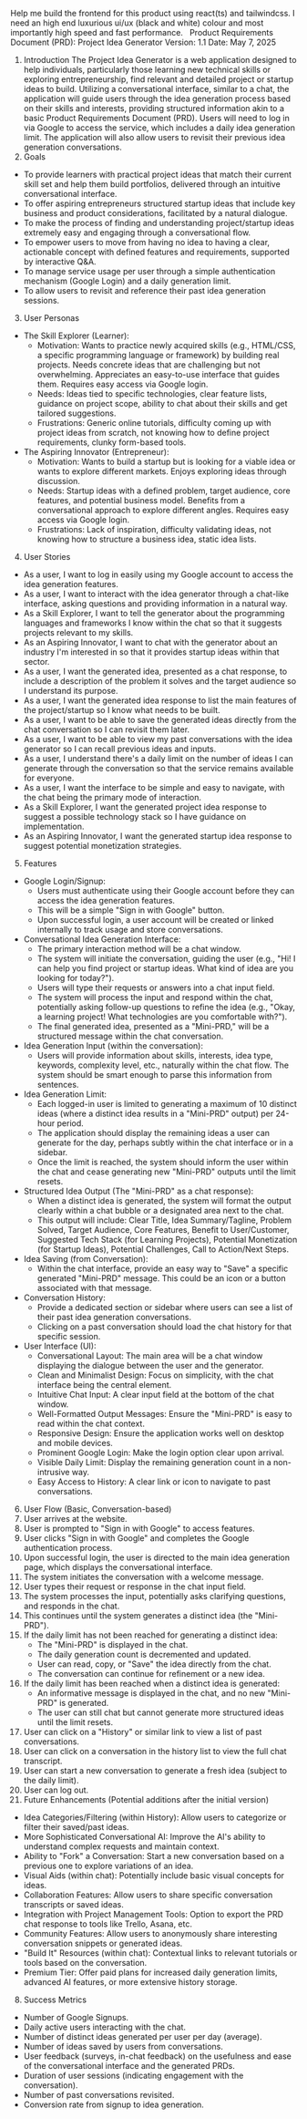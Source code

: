 
Help me build the frontend for this product using react(ts) and tailwindcss. I need an high end luxurious ui/ux (black and white) colour and most importantly high speed and fast performance.   Product Requirements Document (PRD): Project Idea Generator
Version: 1.1
Date: May 7, 2025
1. Introduction
The Project Idea Generator is a web application designed to help individuals, particularly those learning new technical skills or exploring entrepreneurship, find relevant and detailed project or startup ideas to build. Utilizing a conversational interface, similar to a chat, the application will guide users through the idea generation process based on their skills and interests, providing structured information akin to a basic Product Requirements Document (PRD). Users will need to log in via Google to access the service, which includes a daily idea generation limit. The application will also allow users to revisit their previous idea generation conversations.
2. Goals
* To provide learners with practical project ideas that match their current skill set and help them build portfolios, delivered through an intuitive conversational interface.
* To offer aspiring entrepreneurs structured startup ideas that include key business and product considerations, facilitated by a natural dialogue.
* To make the process of finding and understanding project/startup ideas extremely easy and engaging through a conversational flow.
* To empower users to move from having no idea to having a clear, actionable concept with defined features and requirements, supported by interactive Q&A.
* To manage service usage per user through a simple authentication mechanism (Google Login) and a daily generation limit.
* To allow users to revisit and reference their past idea generation sessions.
3. User Personas
* The Skill Explorer (Learner):
    * Motivation: Wants to practice newly acquired skills (e.g., HTML/CSS, a specific programming language or framework) by building real projects. Needs concrete ideas that are challenging but not overwhelming. Appreciates an easy-to-use interface that guides them. Requires easy access via Google login.
    * Needs: Ideas tied to specific technologies, clear feature lists, guidance on project scope, ability to chat about their skills and get tailored suggestions.
    * Frustrations: Generic online tutorials, difficulty coming up with project ideas from scratch, not knowing how to define project requirements, clunky form-based tools.
* The Aspiring Innovator (Entrepreneur):
    * Motivation: Wants to build a startup but is looking for a viable idea or wants to explore different markets. Enjoys exploring ideas through discussion.
    * Needs: Startup ideas with a defined problem, target audience, core features, and potential business model. Benefits from a conversational approach to explore different angles. Requires easy access via Google login.
    * Frustrations: Lack of inspiration, difficulty validating ideas, not knowing how to structure a business idea, static idea lists.
4. User Stories
* As a user, I want to log in easily using my Google account to access the idea generation features.
* As a user, I want to interact with the idea generator through a chat-like interface, asking questions and providing information in a natural way.
* As a Skill Explorer, I want to tell the generator about the programming languages and frameworks I know within the chat so that it suggests projects relevant to my skills.
* As an Aspiring Innovator, I want to chat with the generator about an industry I'm interested in so that it provides startup ideas within that sector.
* As a user, I want the generated idea, presented as a chat response, to include a description of the problem it solves and the target audience so I understand its purpose.
* As a user, I want the generated idea response to list the main features of the project/startup so I know what needs to be built.
* As a user, I want to be able to save the generated ideas directly from the chat conversation so I can revisit them later.
* As a user, I want to be able to view my past conversations with the idea generator so I can recall previous ideas and inputs.
* As a user, I understand there's a daily limit on the number of ideas I can generate through the conversation so that the service remains available for everyone.
* As a user, I want the interface to be simple and easy to navigate, with the chat being the primary mode of interaction.
* As a Skill Explorer, I want the generated project idea response to suggest a possible technology stack so I have guidance on implementation.
* As an Aspiring Innovator, I want the generated startup idea response to suggest potential monetization strategies.
5. Features
* Google Login/Signup:
    * Users must authenticate using their Google account before they can access the idea generation features.
    * This will be a simple "Sign in with Google" button.
    * Upon successful login, a user account will be created or linked internally to track usage and store conversations.
* Conversational Idea Generation Interface:
    * The primary interaction method will be a chat window.
    * The system will initiate the conversation, guiding the user (e.g., "Hi! I can help you find project or startup ideas. What kind of idea are you looking for today?").
    * Users will type their requests or answers into a chat input field.
    * The system will process the input and respond within the chat, potentially asking follow-up questions to refine the idea (e.g., "Okay, a learning project! What technologies are you comfortable with?").
    * The final generated idea, presented as a "Mini-PRD," will be a structured message within the chat conversation.
* Idea Generation Input (within the conversation):
    * Users will provide information about skills, interests, idea type, keywords, complexity level, etc., naturally within the chat flow. The system should be smart enough to parse this information from sentences.
* Idea Generation Limit:
    * Each logged-in user is limited to generating a maximum of 10 distinct ideas (where a distinct idea results in a "Mini-PRD" output) per 24-hour period.
    * The application should display the remaining ideas a user can generate for the day, perhaps subtly within the chat interface or in a sidebar.
    * Once the limit is reached, the system should inform the user within the chat and cease generating new "Mini-PRD" outputs until the limit resets.
* Structured Idea Output (The "Mini-PRD" as a chat response):
    * When a distinct idea is generated, the system will format the output clearly within a chat bubble or a designated area next to the chat.
    * This output will include: Clear Title, Idea Summary/Tagline, Problem Solved, Target Audience, Core Features, Benefit to User/Customer, Suggested Tech Stack (for Learning Projects), Potential Monetization (for Startup Ideas), Potential Challenges, Call to Action/Next Steps.
* Idea Saving (from Conversation):
    * Within the chat interface, provide an easy way to "Save" a specific generated "Mini-PRD" message. This could be an icon or a button associated with that message.
* Conversation History:
    * Provide a dedicated section or sidebar where users can see a list of their past idea generation conversations.
    * Clicking on a past conversation should load the chat history for that specific session.
* User Interface (UI):
    * Conversational Layout: The main area will be a chat window displaying the dialogue between the user and the generator.
    * Clean and Minimalist Design: Focus on simplicity, with the chat interface being the central element.
    * Intuitive Chat Input: A clear input field at the bottom of the chat window.
    * Well-Formatted Output Messages: Ensure the "Mini-PRD" is easy to read within the chat context.
    * Responsive Design: Ensure the application works well on desktop and mobile devices.
    * Prominent Google Login: Make the login option clear upon arrival.
    * Visible Daily Limit: Display the remaining generation count in a non-intrusive way.
    * Easy Access to History: A clear link or icon to navigate to past conversations.
6. User Flow (Basic, Conversation-based)
1. User arrives at the website.
2. User is prompted to "Sign in with Google" to access features.
3. User clicks "Sign in with Google" and completes the Google authentication process.
4. Upon successful login, the user is directed to the main idea generation page, which displays the conversational interface.
5. The system initiates the conversation with a welcome message.
6. User types their request or response in the chat input field.
7. The system processes the input, potentially asks clarifying questions, and responds in the chat.
8. This continues until the system generates a distinct idea (the "Mini-PRD").
9. If the daily limit has not been reached for generating a distinct idea:
    * The "Mini-PRD" is displayed in the chat.
    * The daily generation count is decremented and updated.
    * User can read, copy, or "Save" the idea directly from the chat.
    * The conversation can continue for refinement or a new idea.
10. If the daily limit has been reached when a distinct idea is generated:
    * An informative message is displayed in the chat, and no new "Mini-PRD" is generated.
    * The user can still chat but cannot generate more structured ideas until the limit resets.
11. User can click on a "History" or similar link to view a list of past conversations.
12. User can click on a conversation in the history list to view the full chat transcript.
13. User can start a new conversation to generate a fresh idea (subject to the daily limit).
14. User can log out.
7. Future Enhancements (Potential additions after the initial version)
* Idea Categories/Filtering (within History): Allow users to categorize or filter their saved/past ideas.
* More Sophisticated Conversational AI: Improve the AI's ability to understand complex requests and maintain context.
* Ability to "Fork" a Conversation: Start a new conversation based on a previous one to explore variations of an idea.
* Visual Aids (within chat): Potentially include basic visual concepts for ideas.
* Collaboration Features: Allow users to share specific conversation transcripts or saved ideas.
* Integration with Project Management Tools: Option to export the PRD chat response to tools like Trello, Asana, etc.
* Community Features: Allow users to anonymously share interesting conversation snippets or generated ideas.
* "Build It" Resources (within chat): Contextual links to relevant tutorials or tools based on the conversation.
* Premium Tier: Offer paid plans for increased daily generation limits, advanced AI features, or more extensive history storage.
8. Success Metrics
* Number of Google Signups.
* Daily active users interacting with the chat.
* Number of distinct ideas generated per user per day (average).
* Number of ideas saved by users from conversations.
* User feedback (surveys, in-chat feedback) on the usefulness and ease of the conversational interface and the generated PRDs.
* Duration of user sessions (indicating engagement with the conversation).
* Number of past conversations revisited.
* Conversion rate from signup to idea generation.